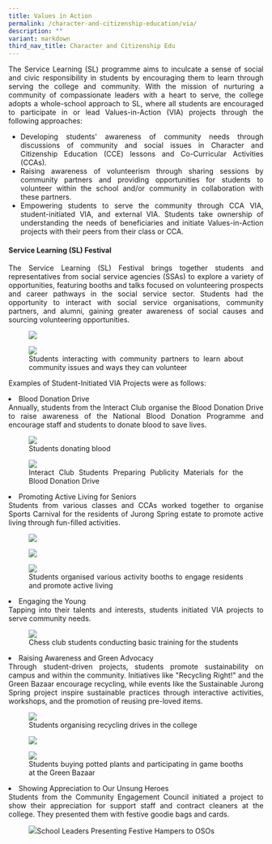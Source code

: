 ```yaml
---
title: Values in Action
permalink: /character-and-citizenship-education/via/
description: ""
variant: markdown
third_nav_title: Character and Citizenship Edu
---
```

<div align="justify">
	
<p>The Service Learning (SL) programme aims to inculcate a sense of social and civic responsibility in students by encouraging them to learn through serving the college and community. With the mission of nurturing a community of compassionate leaders with a heart to serve, the college adopts a whole-school approach to SL, where all students are encouraged to participate in or lead Values-in-Action (VIA) projects through the following approaches:</p>
<ul>
<li>Developing students' awareness of community needs through discussions of community and social issues in Character and Citizenship Education (CCE) lessons and Co-Curricular Activities (CCAs).</li>

<li>Raising awareness of volunteerism through sharing sessions by community partners and providing opportunities for students to volunteer within the school and/or community in collaboration with these partners.</li>
	
<li>Empowering students to serve the community through CCA VIA, student-initiated VIA, and external VIA. Students take ownership of understanding the needs of beneficiaries and initiate Values-in-Action projects with their peers from their class or CCA.</li></ul>

<h4>Service Learning (SL) Festival</h4>

<p>The Service Learning (SL) Festival brings together students and representatives from social service agencies (SSAs) to explore a variety of opportunities, featuring booths and talks focused on volunteering prospects and career pathways in the social service sector. Students had the opportunity to interact with social service organisations, community partners, and alumni, gaining greater awareness of social causes and sourcing volunteering opportunities.</p>

<p></p><figure><img src="/images/Curriculum/CCE%20%20%20VIA/JP_Innovation_Fest_1.jpg"><figcaption></figcaption></figure><p></p>
	
<p></p><figure><img src="/images/Curriculum/CCE%20%20%20VIA/JP_Innovation_Fest_2.jpg"><figcaption>Students interacting with community partners to learn about community issues and ways they can volunteer</figcaption></figure><p></p>

<p>Examples of Student-Initiated VIA Projects were as follows:</p>

<li>Blood Donation Drive<br>Annually, students from the Interact Club organise the Blood Donation Drive to raise awareness of the National Blood Donation Programme and encourage staff and students to donate blood to save lives.</li>

<p></p><figure><img src="/images/JPJC%20Experience/Co%20Curriculum/CCE/Values%20in%20Action/v3.png"><figcaption>Students donating blood</figcaption></figure><p></p>

<p></p><figure><img src="/images/JPJC%20Experience/Co%20Curriculum/CCE/Values%20in%20Action/v4.png"><figcaption>Interact Club Students Preparing Publicity Materials for the Blood Donation Drive</figcaption></figure><p></p>

<li>Promoting Active Living for Seniors<br>
Students from various classes and CCAs worked together to organise Sports Carnival for the residents of Jurong Spring estate to promote active living through fun-filled activities.</li>

<p></p><figure><img src="/images/Curriculum/CCE%20%20%20VIA/JSCC_Carnival_1.jpg"><figcaption></figcaption></figure><p></p>

<p></p><figure><img src="/images/Curriculum/CCE%20%20%20VIA/JSCC_Carnival_2.jpg"><figcaption></figcaption></figure><p></p>
	
<p></p><figure><img src="/images/Curriculum/CCE%20%20%20VIA/JSCC_Carnival_3_jpeg.jpg"><figcaption>Students organised various activity booths to engage residents and promote active living</figcaption></figure><p></p>

<li>Engaging the Young<br>
Tapping into their talents and interests, students initiated VIA projects to serve community needs.</li>

<p></p><figure><img src="/images/JPJC%20Experience/Co%20Curriculum/CCE/Values%20in%20Action/v6.jpg"><figcaption>Chess club students conducting basic training for the students</figcaption></figure><p></p>
		
<li>Raising Awareness and Green Advocacy<br>
Through student-driven projects, students promote sustainability on campus and within the community. Initiatives like "Recycling Right!" and the Green Bazaar encourage recycling, while events like the Sustainable Jurong Spring project inspire sustainable practices through interactive activities, workshops, and the promotion of reusing pre-loved items.</li>

<p></p><figure><img src="/images/Curriculum/CCE%20%20%20VIA/Green_Bazaar_3.jpg"><figcaption>Students organising recycling drives in the college</figcaption></figure><p></p> 
	
<p></p><figure><img src="/images/Curriculum/CCE%20%20%20VIA/Green_Bazaar_1_jpeg.jpg"><figcaption></figcaption></figure><p></p> 

<p></p><figure><img src="/images/Curriculum/CCE%20%20%20VIA/Green_Bazaar_2.jpg"><figcaption>Students buying potted plants and participating in game booths at the Green Bazaar</figcaption></figure><p></p> 

<li>Showing Appreciation to Our Unsung Heroes<br>
Students from the Community Engagement Council initiated a project to show their appreciation for support staff and contract cleaners at the college. They presented them with festive goodie bags and cards.</li>

<p></p><figure><img src="/images/Curriculum/CCE%20%20%20VIA/Appreciation_OSO.jpg">School Leaders Presenting Festive Hampers to OSOs</figure><p></p>

</div>